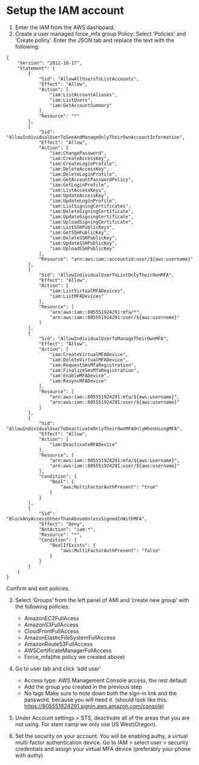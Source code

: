 # Setup the IAM account

1. Enter the IAM from the AWS dashboard.
2. Create a user managed force_mfa group Policy:
   Select ‘Policies’ and ‘Create policy’. Enter the JSON tab and replace the text with the following:
```
{
    "Version": "2012-10-17",
    "Statement": [
        {
            "Sid": "AllowAllUsersToListAccounts",
            "Effect": "Allow",
            "Action": [
                "iam:ListAccountAliases",
                "iam:ListUsers",
                "iam:GetAccountSummary"
            ],
            "Resource": "*"
        },
        {
            "Sid": "AllowIndividualUserToSeeAndManageOnlyTheirOwnAccountInformation",
            "Effect": "Allow",
            "Action": [
                "iam:ChangePassword",
                "iam:CreateAccessKey",
                "iam:CreateLoginProfile",
                "iam:DeleteAccessKey",
                "iam:DeleteLoginProfile",
                "iam:GetAccountPasswordPolicy",
                "iam:GetLoginProfile",
                "iam:ListAccessKeys",
                "iam:UpdateAccessKey",
                "iam:UpdateLoginProfile",
                "iam:ListSigningCertificates",
                "iam:DeleteSigningCertificate",
                "iam:UpdateSigningCertificate",
                "iam:UploadSigningCertificate",
                "iam:ListSSHPublicKeys",
                "iam:GetSSHPublicKey",
                "iam:DeleteSSHPublicKey",
                "iam:UpdateSSHPublicKey",
                "iam:UploadSSHPublicKey"
            ],
            "Resource": "arn:aws:iam::accountid:user/${aws:username}"
        },
        {
            "Sid": "AllowIndividualUserToListOnlyTheirOwnMFA",
            "Effect": "Allow",
            "Action": [
                "iam:ListVirtualMFADevices",
                "iam:ListMFADevices"
            ],
            "Resource": [
                "arn:aws:iam::805551924291:mfa/*",
                "arn:aws:iam::805551924291:user/${aws:username}"
            ]
        },
        {
            "Sid": "AllowIndividualUserToManageTheirOwnMFA",
            "Effect": "Allow",
            "Action": [
                "iam:CreateVirtualMFADevice",
                "iam:DeleteVirtualMFADevice",
                "iam:RequestSmsMfaRegistration",
                "iam:FinalizeSmsMfaRegistration",
                "iam:EnableMFADevice",
                "iam:ResyncMFADevice"
            ],
            "Resource": [
                "arn:aws:iam::805551924291:mfa/${aws:username}",
                "arn:aws:iam::805551924291:user/${aws:username}"
            ]
        },
        {
            "Sid": "AllowIndividualUserToDeactivateOnlyTheirOwnMFAOnlyWhenUsingMFA",
            "Effect": "Allow",
            "Action": [
                "iam:DeactivateMFADevice"
            ],
            "Resource": [
                "arn:aws:iam::805551924291:mfa/${aws:username}",
                "arn:aws:iam::805551924291:user/${aws:username}"
            ],
            "Condition": {
                "Bool": {
                    "aws:MultiFactorAuthPresent": "true"
                }
            }
        },
        {
            "Sid": "BlockAnyAccessOtherThanAboveUnlessSignedInWithMFA",
            "Effect": "Deny",
            "NotAction": "iam:*",
            "Resource": "*",
            "Condition": {
                "BoolIfExists": {
                    "aws:MultiFactorAuthPresent": "false"
                }
            }
        }
    ]
}
```
Confirm and exit policies.

3. Select ‘Groups’ from the left panel of AMI and ‘create new group’ with the following policies:
   - AmazonEC2FullAcess
   - AmazonS3FullAccess
   - CloudFrontFullAccess
   - AmazonElasticFileSystemFullAccess
   - AmazonRoute53FullAccess
   - AWSCertificateManagerFullAccess
   - Force_mfa(the policy we created above)

4. Go to user tab and click ‘add user’
   - Access type:  AWS Management Console access, the rest default
   - Add the group you created in the previous step
   - No tags
   Make sure to note down both the sign-in link and the password, because you will need it. (should look like this: https://805551924291.signin.aws.amazon.com/console)

5. Under Account settings > STS, deactivate all of the areas that you are not using. For stem camp we only use US West(Oregon).  

6. Set the security on your account. You will be enabling authy, a virtual multi-factor authentication device.
Go to IAM > select user > security credentials and assign your virtual MFA device (preferably your phone with authy)

